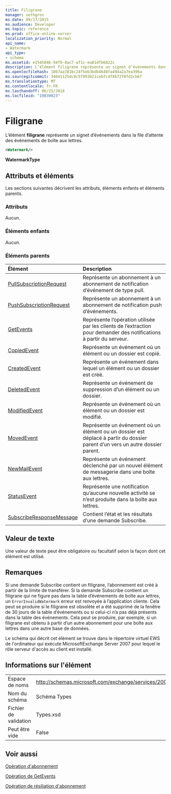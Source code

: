 ```yaml
---
title: Filigrane
manager: sethgros
ms.date: 09/17/2015
ms.audience: Developer
ms.topic: reference
ms.prod: office-online-server
localization_priority: Normal
api_name:
- Watermark
api_type:
- schema
ms.assetid: e1545046-94f9-4ac7-af1c-ea81dfb6822c
description: L’élément filigrane représente un signet d’événements dans la file d’attente des événements de boîte aux lettres.
ms.openlocfilehash: 1867aa781bc24f5eb3bdb4648fa494a2a7ea396a
ms.sourcegitcommit: 34041125dc8c5f993b21cebfc4f8b72f0fd2cb6f
ms.translationtype: MT
ms.contentlocale: fr-FR
ms.lasthandoff: 06/25/2018
ms.locfileid: "19839023"
---
```

# <a name="watermark"></a>Filigrane

L’élément **filigrane** représente un signet d’événements dans la file d’attente des événements de boîte aux lettres. 
  
```xml
<Watermark/>
```

 **WatermarkType**
## <a name="attributes-and-elements"></a>Attributs et éléments

Les sections suivantes décrivent les attributs, éléments enfants et éléments parents.
  
### <a name="attributes"></a>Attributs

Aucun.
  
### <a name="child-elements"></a>Éléments enfants

Aucun.
  
### <a name="parent-elements"></a>Éléments parents

|**Élément**|**Description**|
|:-----|:-----|
|[PullSubscriptionRequest](pullsubscriptionrequest.md) <br/> |Représente un abonnement à un abonnement de notification d’événement de type pull.  <br/> |
|[PushSubscriptionRequest](pushsubscriptionrequest.md) <br/> |Représente un abonnement à un abonnement de notification push d’événements.  <br/> |
|[GetEvents](getevents.md) <br/> |Représente l’opération utilisée par les clients de l’extraction pour demander des notifications à partir du serveur.  <br/> |
|[CopiedEvent](copiedevent.md) <br/> |Représente un événement où un élément ou un dossier est copié.  <br/> |
|[CreatedEvent](createdevent.md) <br/> |Représente un événement dans lequel un élément ou un dossier est créé.  <br/> |
|[DeletedEvent](deletedevent.md) <br/> |Représente un événement de suppression d’un élément ou un dossier.  <br/> |
|[ModifiedEvent](modifiedevent.md) <br/> |Représente un événement où un élément ou un dossier est modifié.  <br/> |
|[MovedEvent](movedevent.md) <br/> |Représente un événement où un élément ou un dossier est déplacé à partir du dossier parent d’un vers un autre dossier parent.  <br/> |
|[NewMailEvent](newmailevent.md) <br/> |Représente un événement déclenché par un nouvel élément de messagerie dans une boîte aux lettres.  <br/> |
|[StatusEvent](statusevent.md) <br/> |Représente une notification qu’aucune nouvelle activité se n’est produite dans la boîte aux lettres.  <br/> |
|[SubscribeResponseMessage](subscriberesponsemessage.md) <br/> |Contient l’état et les résultats d’une demande Subscribe.  <br/> |
   
## <a name="text-value"></a>Valeur de texte

Une valeur de texte peut être obligatoire ou facultatif selon la façon dont cet élément est utilisé.
  
## <a name="remarks"></a>Remarques

Si une demande Subscribe contient un filigrane, l’abonnement est créé à partir de la limite de transférer. Si la demande Subscribe contient un filigrane qui ne figure pas dans la table d’événements de boîte aux lettres, un `ErrorInvalidWatermark` erreur est renvoyée à l’application cliente. Cela peut se produire si le filigrane est obsolète et a été supprimé de la fenêtre de 30 jours de la table d’événements ou si celui-ci n’a pas déjà présents dans la table des événements. Cela peut se produire, par exemple, si un filigrane est obtenu à partir d’un autre abonnement pour une boîte aux lettres dans une autre base de données. 
  
Le schéma qui décrit cet élément se trouve dans le répertoire virtuel EWS de l'ordinateur qui exécute MicrosoftExchange Server 2007 pour lequel le rôle serveur d'accès au client est installé.
  
## <a name="element-information"></a>Informations sur l'élément

|||
|:-----|:-----|
|Espace de noms  <br/> |http://schemas.microsoft.com/exchange/services/2006/types  <br/> |
|Nom du schéma  <br/> |Schéma Types  <br/> |
|Fichier de validation  <br/> |Types.xsd  <br/> |
|Peut être vide  <br/> |False  <br/> |
   
## <a name="see-also"></a>Voir aussi



[Opération d'abonnement](subscribe-operation.md)
  
[Opération de GetEvents](getevents-operation.md)
  
[Opération de résiliation d'abonnement](unsubscribe-operation.md)

